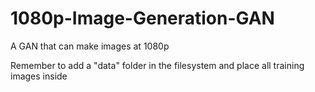 # 1080p-Image-Generation-GAN
 A GAN that can make images at 1080p


Remember to add a "data" folder in the filesystem and place all training images inside
